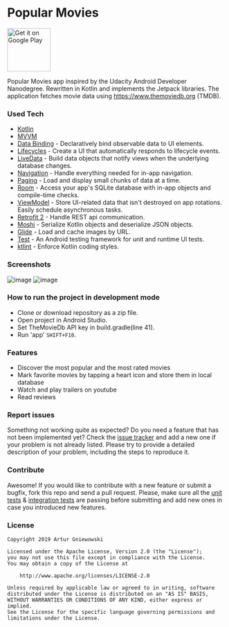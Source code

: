# Popular Movies
<a href='https://play.google.com/store/apps/details?id=com.qartf.popularmovies'>
<img alt='Get it on Google Play' src='https://play.google.com/intl/en_us/badges/images/generic/en_badge_web_generic.png' width="auto" height="100"/></a>

Popular Movies app inspired by the Udacity Android Developer Nanodegree. Rewritten in Kotlin and implements the Jetpack libraries.
The application fetches movie data using https://www.themoviedb.org (TMDB).


### Used Tech
* [Kotlin](https://kotlinlang.org/)
* [MVVM](https://developer.android.com/jetpack/docs/guide)
* [Data Binding](https://developer.android.com/topic/libraries/data-binding/) - Declaratively bind observable data to UI elements.
* [Lifecycles](https://developer.android.com/topic/libraries/architecture/lifecycle) - Create a UI that automatically responds to lifecycle events.
* [LiveData](https://developer.android.com/topic/libraries/architecture/livedata) - Build data objects that notify views when the underlying database changes.
* [Navigation](https://developer.android.com/guide/navigation/) - Handle everything needed for in-app navigation.
* [Paging](https://developer.android.com/topic/libraries/architecture/paging/) - Load and display small chunks of data at a time.
* [Room](https://developer.android.com/topic/libraries/architecture/room) - Access your app's SQLite database with in-app objects and compile-time checks.
* [ViewModel](https://developer.android.com/topic/libraries/architecture/viewmodel) - Store UI-related data that isn't destroyed on app rotations. Easily schedule asynchronous tasks.
* [Retrofit 2](https://github.com/square/retrofit) - Handle REST api communication.
* [Moshi](https://github.com/square/moshi) - Serialize Kotlin objects and deserialize JSON objects.
* [Glide](https://github.com/bumptech/glide) - Load and cache images by URL.
* [Test](https://developer.android.com/training/testing/) - An Android testing framework for unit and runtime UI tests.
* [ktlint](https://ktlint.github.io/) - Enforce Kotlin coding styles.

### Screenshots
![image](https://user-images.githubusercontent.com/25232443/59937609-342be880-9453-11e9-957c-d324107db543.png)
![image](https://user-images.githubusercontent.com/25232443/59937627-3db55080-9453-11e9-9a2b-b62c49b23451.png)

### How to run the project in development mode
* Clone or download repository as a zip file.
* Open project in Android Studio.
* Set TheMovieDb API key in build.gradle(line 41).
* Run 'app' `SHIFT+F10`.


### Features
* Discover the most popular and the most rated movies
* Mark favorite movies by tapping a heart icon and store them in local database
* Watch and play trailers on youtube
* Read reviews


### Report issues
Something not working quite as expected? Do you need a feature that has not been implemented yet? Check the [issue tracker](https://github.com/QArtur99/PopularMovies_KT/issues) and add a new one if your problem is not already listed. Please try to provide a detailed description of your problem, including the steps to reproduce it.


### Contribute
Awesome! If you would like to contribute with a new feature or submit a bugfix, fork this repo and send a pull request. Please, make sure all the [unit tests](https://github.com/QArtur99/PopularMovies_KT/tree/master/app/src/test/java/com/qartf/popularmovies) & [integration tests](https://github.com/QArtur99/PopularMovies_KT/tree/master/app/src/androidTest/java/com/qartf/popularmovies) are passing before submitting and add new ones in case you introduced new features.


### License
    Copyright 2019 Artur Gniewowski
 
    Licensed under the Apache License, Version 2.0 (the "License");
    you may not use this file except in compliance with the License.
    You may obtain a copy of the License at
 
        http://www.apache.org/licenses/LICENSE-2.0
 
    Unless required by applicable law or agreed to in writing, software
    distributed under the License is distributed on an "AS IS" BASIS,
    WITHOUT WARRANTIES OR CONDITIONS OF ANY KIND, either express or implied.
    See the License for the specific language governing permissions and
    limitations under the License.

